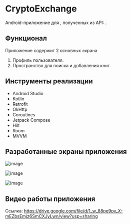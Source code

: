 # CryptoExchange

Android-приложение для , полученных из API: .

## Функционал

Приложение содержит 2  основных экрана

1. Профиль пользователя.
2. Пространство для поиска и добавления книг.

## Инструменты реализации

- Android Studio
- Kotlin
- Retrofit
- OkHttp
- Coroutines
- Jetpack Compose
- Hilt
- Room
- MVVM

## Разработанные экраны приложения

![image](https://github.com/DenielP4/BookReader/assets/70586166/7bd2de1f-d415-45cc-bfd5-993698c4d717)

![image](https://github.com/DenielP4/BookReader/assets/70586166/a658b566-7448-4d1f-b62b-41b8db69718d)

![image](https://github.com/DenielP4/BookReader/assets/70586166/62e51d79-8ddd-473c-9609-9dc96eb46baa)

## Видео работы приложения

Ссылка: https://drive.google.com/file/d/1_w_88pe9pv_X-mEZbsEmjz6SmCXJyLwn/view?usp=sharing 
